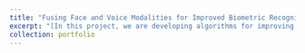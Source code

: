 ```yaml
---
title: "Fusing Face and Voice Modalities for Improved Biometric Recognition](http://iprobe.cse.msu.edu/project_detail.php?id=12&?title=Fusing_Face_and_Voice_Modalities_for_Improved_Biometric_Recognition)"
excerpt: "[In this project, we are developing algorithms for improving biometric recognition in videos by fusing face and voice modalities.<br/><img src='/images/Project3_gphx.png'>"
collection: portfolio
---
```

